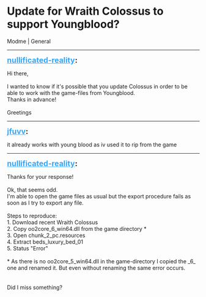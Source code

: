 # Update for Wraith Colossus to support Youngblood?
Modme | General

---
<strong style="font-size: 1.4em;"><span style="text-decoration: underline;text-decoration-color: #34a7f9;"><span style="color:#34a7f9;">nullificated-reality</span></span>:</strong>

<p>Hi there,<br /><br />I wanted to know if it&#39;s possible that you update Colossus in order to be able to work with the game-files from Youngblood.<br />Thanks in advance!<br /><br />Greetings</p>

---
<strong style="font-size: 1.4em;"><span style="text-decoration: underline;text-decoration-color: #34a7f9;"><span style="color:#34a7f9;">jfuvv</span></span>:</strong>

<p>it already works with young blood as iv used it to rip from the game</p>

---
<strong style="font-size: 1.4em;"><span style="text-decoration: underline;text-decoration-color: #34a7f9;"><span style="color:#34a7f9;">nullificated-reality</span></span>:</strong>

<p>Thanks for your response!<br /><br />Ok, that seems odd.<br />I&#39;m able to open the game files as usual but the export procedure fails as soon as I try to export any file.<br /><br />Steps to reproduce:<br />1. Download recent Wraith Colossus<br />2. Copy oo2core_6_win64.dll from the game directory *<br />3. Open chunk_2_pc.resources <br />4. Extract beds_luxury_bed_01 <br />5. Status &quot;Error&quot;<br /><br />* As there is no oo2core_5_win64.dll in the game-directory I copied the _6_ one and renamed it. But even without renaming the same error occurs.<br /><br /><br />Did I miss something?</p>
